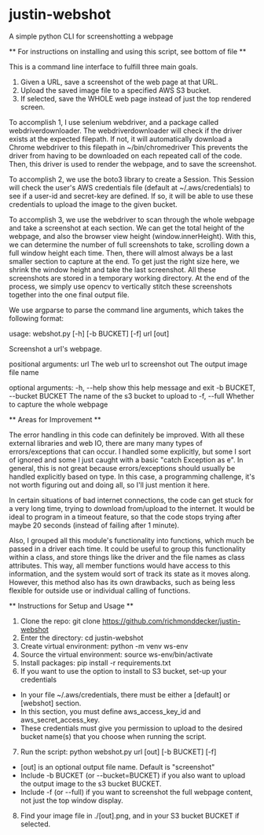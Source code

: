 # justin-webshot
A simple python CLI for screenshotting a webpage

** For instructions on installing and using this script, see bottom of file **

This is a command line interface to fulfill three main goals.
1. Given a URL, save a screenshot of the web page at that URL.
2. Upload the saved image file to a specified AWS S3 bucket.
3. If selected, save the WHOLE web page instead of just the top rendered screen.

To accomplish 1, I use selenium webdriver, and a package called webdriverdownloader.
The webdriverdownloader will check if the driver exists at the expected filepath.
If not, it will automatically download a Chrome webdriver to this filepath in ~/bin/chromedriver
This prevents the driver from having to be downloaded on each repeated call of the code.
Then, this driver is used to render the webpage, and to save the screenshot.

To accomplish 2, we use the boto3 library to create a Session. This Session will check the user's
AWS credentials file (default at ~/.aws/credentials) to see if a user-id and secret-key are defined.
If so, it will be able to use these credentials to upload the image to the given bucket.

To accomplish 3, we use the webdriver to scan through the whole webpage and take a screenshot at each section.
We can get the total height of the webpage, and also the browser view height (window.innerHeight). With this, we
can determine the number of full screenshots to take, scrolling down a full window height each time. Then, there will
almost always be a last smaller section to capture at the end. To get just the right size here, we shrink the window
height and take the last screenshot. All these screenshots are stored in a temporary working directory. At the end of the
process, we simply use opencv to vertically stitch these screenshots together into the one final output file.

We use argparse to parse the command line arguments, which takes the following format:

usage: webshot.py [-h] [-b BUCKET] [-f] url [out]

Screenshot a url's webpage.

positional arguments:
  url                   The web url to screenshot
  out                   The output image file name

optional arguments:
  -h, --help            show this help message and exit
  -b BUCKET, --bucket BUCKET
                        The name of the s3 bucket to upload to
  -f, --full            Whether to capture the whole webpage

** Areas for Improvement **

The error handling in this code can definitely be improved. With all these external libraries and web IO, there are
many many types of errors/exceptions that can occur. I handled some explicitly, but some I sort of ignored and some I
just caught with a basic "catch Exception as e". In general, this is not great because errors/exceptions should usually
be handled explicitly based on type. In this case, a programming challenge, it's not worth figuring out and doing all,
so I'll just mention it here.

In certain situations of bad internet connections, the code can get stuck for a very long time, trying to download from/upload to the internet. It would be ideal to program in a timeout feature, so that the code stops trying after maybe 20 seconds (instead of failing after 1 minute).

Also, I grouped all this module's functionality into functions, which much be passed in a driver each time. It could be
useful to group this functionality within a class, and store things like the driver and the file names as class attributes.
This way, all member functions would have access to this information, and the system would sort of track its state as it
moves along. However, this method also has its own drawbacks, such as being less flexible for outside use or individual
calling of functions.

** Instructions for Setup and Usage **
1. Clone the repo: git clone https://github.com/richmonddecker/justin-webshot
2. Enter the directory: cd justin-webshot
3. Create virtual environment: python -m venv ws-env
4. Source the virtual environment: source ws-env/bin/activate
5. Install packages: pip install -r requirements.txt
6. If you want to use the option to install to S3 bucket, set-up your credentials
  - In your file ~/.aws/credentials, there must be either a [default] or [webshot] section.
  - In this section, you must define aws_access_key_id and aws_secret_access_key.
  - These credentials must give you permission to upload to the desired bucket name(s) that you choose when running the script.
7. Run the script: python webshot.py url [out] [-b BUCKET] [-f]
  - [out] is an optional output file name. Default is "screenshot"
  - Include -b BUCKET (or --bucket=BUCKET) if you also want to upload the output image to the s3 bucket BUCKET.
  - Include -f (or --full) if you want to screenshot the full webpage content, not just the top window display.
8. Find your image file in ./[out].png, and in your S3 bucket BUCKET if selected.
